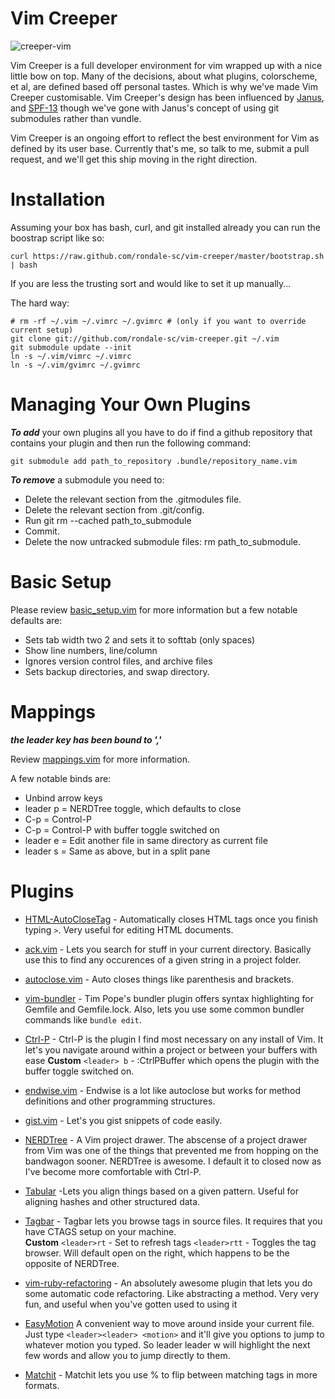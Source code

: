 Vim Creeper
==========

![creeper-vim](https://raw.github.com/rondale-sc/vim-creeper/master/images/vim-creeper.png)

Vim Creeper is a full developer environment for vim wrapped up with a nice little bow on top.  Many of the decisions, about what plugins, colorscheme, et al, are defined based off personal tastes.  Which is why we've made Vim Creeper customisable.  Vim Creeper's design has been influenced by [Janus](https://github.com/carlhuda/janus), and [SPF-13](https://github.com/spf13/spf13-vim) though we've gone with Janus's concept of using git submodules rather than vundle.

Vim Creeper is an ongoing effort to reflect the best environment for Vim as defined by its user base.  Currently that's me, so talk to me, submit a pull request, and we'll get this ship moving in the right direction.


# Installation
Assuming your box has bash, curl, and git installed already you can run the boostrap script like so:

```
curl https://raw.github.com/rondale-sc/vim-creeper/master/bootstrap.sh | bash
```
If you are less the trusting sort and would like to set it up manually...

The hard way:

```
# rm -rf ~/.vim ~/.vimrc ~/.gvimrc # (only if you want to override current setup)
git clone git://github.com/rondale-sc/vim-creeper.git ~/.vim
git submodule update --init
ln -s ~/.vim/vimrc ~/.vimrc
ln -s ~/.vim/gvimrc ~/.gvimrc
```
# Managing Your Own Plugins

***To add*** your own plugins all you have to do if find a github repository that contains your plugin and then run the following command:

```
git submodule add path_to_repository .bundle/repository_name.vim
```

***To remove*** a submodule you need to:

- Delete the relevant section from the .gitmodules file.
- Delete the relevant section from .git/config.
- Run git rm --cached path\_to\_submodule 
- Commit.
- Delete the now untracked submodule files: rm path\_to\_submodule.

# Basic Setup

Please review [basic_setup.vim](https://github.com/rondale-sc/vim-creeper/blob/master/basic_setup.viml) for more information but a few notable defaults are:

- Sets tab width two 2 and sets it to softtab (only spaces) 
- Show line numbers, line/column
- Ignores version control files, and archive files 
- Sets backup directories, and swap directory.

# Mappings
***the leader key has been bound to ','***

Review [mappings.vim](https://github.com/rondale-sc/vim-creeper/blob/master/mappings.vim) for more information.  

A few notable binds are:

- Unbind arrow keys
- leader p = NERDTree toggle, which defaults to close
- C-p = Control-P
- C-p = Control-P with buffer toggle switched on
- leader e = Edit another file in same directory as current file
- leader s = Same as above, but in a split pane

# Plugins 

- [HTML-AutoCloseTag](https://github.com/vim-scripts/HTML-AutoCloseTag) - Automatically closes HTML tags once you finish typing `>`.  Very useful for editing HTML documents.

- [ack.vim](https://github.com/mileszs/ack.vim) - Lets you search for stuff in your current directory.  Basically use this to find any occurences of a given string in a project folder.

- [autoclose.vim](https://github.com/Townk/vim-autoclose) - Auto  closes things like parenthesis and brackets.  

- [vim-bundler](https://github.com/tpope/vim-bundler) - Tim Pope's bundler plugin offers syntax highlighting for Gemfile and Gemfile.lock.  Also, lets you use some common bundler commands like `bundle edit`.
                 
- [Ctrl-P](https://github.com/kien/ctrlp.vim) - Ctrl-P is the plugin I find most necessary on any install of Vim.  It let's you navigate around within a project or between your buffers with ease
  **Custom** 
  `<leader> b` - :CtrlPBuffer which opens the plugin with the buffer toggle switched on.
                 
- [endwise.vim](https://github.com/tpope/vim-endwise.git) - Endwise is a lot like autoclose but works for method definitions and other programming structures.

- [gist.vim](https://github.com/mattn/gist-vim) - Let's you gist snippets of code easily. 

- [NERDTree](https://github.com/scrooloose/nerdtree) - A Vim project drawer.  The abscense of a project drawer from Vim was one of the things that prevented me from hopping on the bandwagon sooner.  NERDTree is awesome.  I default it to closed now as I've become more comfortable with Ctrl-P.

- [Tabular](https://github.com/godlygeek/tabular) -Lets you align things based on a given pattern.  Useful for aligning hashes and other structured data.

- [Tagbar](https://github.com/majutsushi/tagbar) - Tagbar lets you browse tags in source files.  It requires that you have CTAGS setup on your machine.  
  **Custom** 
  `<leader>rt` - Set to refresh tags
  `<leader>rtt` - Toggles the tag browser.  Will default open on the right, which happens to be the opposite of NERDTree.  

- [vim-ruby-refactoring](https://github.com/ecomba/vim-ruby-refactoring) - An absolutely awesome plugin that lets you do some automatic code refactoring.  Like abstracting a method.  Very very fun, and useful when you've gotten used to using it

- [EasyMotion](https://github.com/Lokaltog/vim-easymotion) A convenient way to move around inside your current file.  Just type `<leader><leader> <motion>` and it'll give you options to jump to whatever motion you typed.  So leader leader w will highlight the next few words and allow you to jump directly to them.

- [Matchit](https://github.com/tsaleh/vim-matchit) - Matchit lets you use % to flip between matching tags in more formats.  
